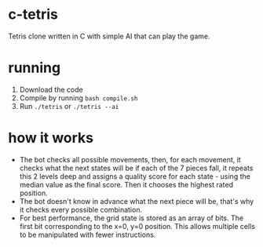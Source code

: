 # c-tetris
Tetris clone written in C with simple AI that can play the game.

# running
1. Download the code
2. Compile by running `bash compile.sh`
3. Run `./tetris` or `./tetris --ai`

# how it works
- The bot checks all possible movements, then, for each movement, it checks what the next states will be if each of the 7 pieces fall, it repeats this 2 levels deep and assigns a quality score for each state - using the median value as the final score. Then it chooses the highest rated position.
- The bot doesn't know in advance what the next piece will be, that's why it checks every possible combination.
- For best performance, the grid state is stored as an array of bits. The first bit corresponding to the x=0, y=0 position. This allows multiple cells to be manipulated with fewer instructions.
